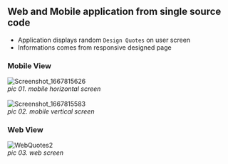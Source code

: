 ## Web and Mobile application from single source code

- Application displays random `Design Quotes` on user screen
- Informations comes from responsive designed page

### Mobile View

![Screenshot_1667815626](https://user-images.githubusercontent.com/14275269/200312084-21da5aee-98bc-46a8-adfe-e7dacb7083d5.png)
<br/>
_pic 01. mobile horizontal screen_
<br/> <br/>
![Screenshot_1667815583](https://user-images.githubusercontent.com/14275269/200311662-e7bfc2c5-b9f6-4849-9b99-1cf8f109a8f3.png)
<br/>
_pic 02. mobile vertical screen_

### Web View
![WebQuotes2](https://user-images.githubusercontent.com/14275269/200312258-40b0b3d0-565e-4200-8008-362ac3225390.png)
<br/>
_pic 03. web screen_
